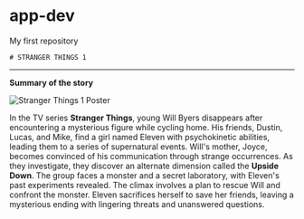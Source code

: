 # app-dev
My first repository

	# STRANGER THINGS 1
 
 ---
 
**Summary of the story**

![Stranger Things 1 Poster](https://www.google.com/url?sa=i&url=https%3A%2F%2Fen.wikipedia.org%2Fwiki%2FStranger_Things_%2528season_1%2529&psig=AOvVaw02QaE0vOsaFqQSntj7Ne6L&ust=1701515099449000&source=images&cd=vfe&ved=0CBIQjRxqFwoTCLDHupeM7oIDFQAAAAAdAAAAABAE)

In the TV series **Stranger Things**, young Will Byers disappears after encountering a mysterious figure while cycling home. His friends, Dustin, Lucas, and Mike, find a girl named Eleven with psychokinetic abilities, leading them to a series of supernatural events. Will's mother, Joyce, becomes convinced of his communication through strange occurrences. As they investigate, they discover an alternate dimension called the **Upside Down**. The group faces a monster and a secret laboratory, with Eleven's past experiments revealed. The climax involves a plan to rescue Will and confront the monster. Eleven sacrifices herself to save her friends, leaving a mysterious ending with lingering threats and unanswered questions.
